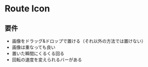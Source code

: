 # Route Icon

## 要件

- 画像をドラッグ&ドロップで置ける（それ以外の方法では置けない）
- 画像は重なっても良い
- 置いた瞬間にくるくる回る
- 回転の速度を変えられるバーがある